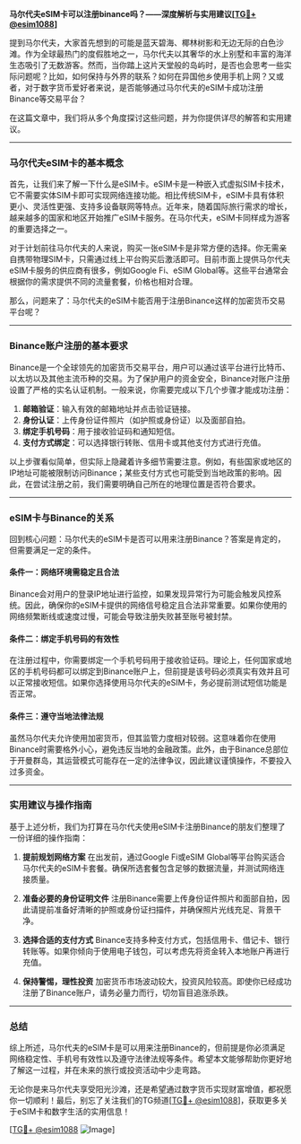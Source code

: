 **马尔代夫eSIM卡可以注册binance吗？——深度解析与实用建议[[TG💪+ @esim1088](https://t.me/s/esim1088)]**

提到马尔代夫，大家首先想到的可能是蓝天碧海、椰林树影和无边无际的白色沙滩。作为全球最热门的度假胜地之一，马尔代夫以其奢华的水上别墅和丰富的海洋生态吸引了无数游客。然而，当你踏上这片天堂般的岛屿时，是否也会思考一些实际问题呢？比如，如何保持与外界的联系？如何在异国他乡使用手机上网？又或者，对于数字货币爱好者来说，是否能够通过马尔代夫的eSIM卡成功注册Binance等交易平台？

在这篇文章中，我们将从多个角度探讨这些问题，并为你提供详尽的解答和实用建议。

---

### 马尔代夫eSIM卡的基本概念

首先，让我们来了解一下什么是eSIM卡。eSIM卡是一种嵌入式虚拟SIM卡技术，它不需要实体SIM卡即可实现网络连接功能。相比传统SIM卡，eSIM卡具有体积更小、灵活性更强、支持多设备联网等特点。近年来，随着国际旅行需求的增长，越来越多的国家和地区开始推广eSIM卡服务。在马尔代夫，eSIM卡同样成为游客的重要选择之一。

对于计划前往马尔代夫的人来说，购买一张eSIM卡是非常方便的选择。你无需亲自携带物理SIM卡，只需通过线上平台购买后激活即可。目前市面上提供马尔代夫eSIM卡服务的供应商有很多，例如Google Fi、eSIM Global等。这些平台通常会根据你的需求提供不同的流量套餐，价格也相对合理。

那么，问题来了：马尔代夫的eSIM卡能否用于注册Binance这样的加密货币交易平台呢？

---

### Binance账户注册的基本要求

Binance是一个全球领先的加密货币交易平台，用户可以通过该平台进行比特币、以太坊以及其他主流币种的交易。为了保护用户的资金安全，Binance对账户注册设置了严格的实名认证机制。一般来说，你需要完成以下几个步骤才能成功注册：

1. **邮箱验证**：输入有效的邮箱地址并点击验证链接。
2. **身份认证**：上传身份证件照片（如护照或身份证）以及面部自拍。
3. **绑定手机号码**：用于接收验证码和通知短信。
4. **支付方式绑定**：可以选择银行转账、信用卡或其他支付方式进行充值。

以上步骤看似简单，但实际上隐藏着许多细节需要注意。例如，有些国家或地区的IP地址可能被限制访问Binance；某些支付方式也可能受到当地政策的影响。因此，在尝试注册之前，我们需要明确自己所在的地理位置是否符合要求。

---

### eSIM卡与Binance的关系

回到核心问题：马尔代夫的eSIM卡是否可以用来注册Binance？答案是肯定的，但需要满足一定的条件。

#### 条件一：网络环境需稳定且合法
Binance会对用户的登录IP地址进行监控，如果发现异常行为可能会触发风控系统。因此，确保你的eSIM卡提供的网络信号稳定且合法非常重要。如果你使用的网络频繁断线或速度过慢，可能会导致注册失败甚至账号被封禁。

#### 条件二：绑定手机号码的有效性
在注册过程中，你需要绑定一个手机号码用于接收验证码。理论上，任何国家或地区的手机号码都可以绑定到Binance账户上，但前提是该号码必须真实有效并且可以正常接收短信。如果你选择使用马尔代夫的eSIM卡，务必提前测试短信功能是否正常。

#### 条件三：遵守当地法律法规
虽然马尔代夫允许使用加密货币，但其监管力度相对较弱。这意味着你在使用Binance时需要格外小心，避免违反当地的金融政策。此外，由于Binance总部位于开曼群岛，其运营模式可能存在一定的法律争议，因此建议谨慎操作，不要投入过多资金。

---

### 实用建议与操作指南

基于上述分析，我们为打算在马尔代夫使用eSIM卡注册Binance的朋友们整理了一份详细的操作指南：

1. **提前规划网络方案**
   在出发前，通过Google Fi或eSIM Global等平台购买适合马尔代夫的eSIM卡套餐。确保所选套餐包含足够的数据流量，并测试网络连接质量。

2. **准备必要的身份证明文件**
   注册Binance需要上传身份证件照片和面部自拍，因此请提前准备好清晰的护照或身份证扫描件，并确保照片光线充足、背景干净。

3. **选择合适的支付方式**
   Binance支持多种支付方式，包括信用卡、借记卡、银行转账等。如果你倾向于使用电子钱包，可以考虑先将资金转入本地账户再进行充值。

4. **保持警惕，理性投资**
   加密货币市场波动较大，投资风险较高。即使你已经成功注册了Binance账户，请务必量力而行，切勿盲目追涨杀跌。

---

### 总结

综上所述，马尔代夫的eSIM卡是可以用来注册Binance的，但前提是你必须满足网络稳定性、手机号有效性以及遵守法律法规等条件。希望本文能够帮助你更好地了解这一过程，并在未来的旅行或投资活动中少走弯路。

无论你是来马尔代夫享受阳光沙滩，还是希望通过数字货币实现财富增值，都祝愿你一切顺利！最后，别忘了关注我们的TG频道[[TG💪+ @esim1088](https://t.me/s/esim1088)]，获取更多关于eSIM卡和数字生活的实用信息！

[[TG💪+ @esim1088](https://t.me/s/esim1088) ![Image](https://i.postimg.cc/4NQfJmqS/Snipaste-2025-05-13-00-14-12.png)]